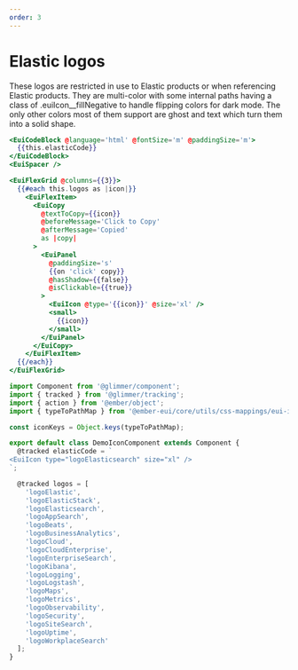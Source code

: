 ```yaml
---
order: 3
---
```


# Elastic logos

<EuiText>
  <p>These logos are restricted in use to Elastic products or when referencing Elastic products. They are multi-color with some internal paths having a class of <EuiCode @language="text">.euiIcon__fillNegative</EuiCode> to handle flipping colors for dark mode. The only other colors most of them support are ghost and text which turn them into a solid shape.</p>
</EuiText>

```hbs template
<EuiCodeBlock @language='html' @fontSize='m' @paddingSize='m'>
  {{this.elasticCode}}
</EuiCodeBlock>
<EuiSpacer />

<EuiFlexGrid @columns={{3}}>
  {{#each this.logos as |icon|}}
    <EuiFlexItem>
      <EuiCopy
        @textToCopy={{icon}}
        @beforeMessage='Click to Copy'
        @afterMessage='Copied'
        as |copy|
      >
        <EuiPanel
          @paddingSize='s'
          {{on 'click' copy}}
          @hasShadow={{false}}
          @isClickable={{true}}
        >
          <EuiIcon @type='{{icon}}' @size='xl' />
          <small>
            {{icon}}
          </small>
        </EuiPanel>
      </EuiCopy>
    </EuiFlexItem>
  {{/each}}
</EuiFlexGrid>
```

```js component
import Component from '@glimmer/component';
import { tracked } from '@glimmer/tracking';
import { action } from '@ember/object';
import { typeToPathMap } from '@ember-eui/core/utils/css-mappings/eui-icon';

const iconKeys = Object.keys(typeToPathMap);

export default class DemoIconComponent extends Component {
  @tracked elasticCode = `
<EuiIcon type="logoElasticsearch" size="xl" />
`;

  @tracked logos = [
    'logoElastic',
    'logoElasticStack',
    'logoElasticsearch',
    'logoAppSearch',
    'logoBeats',
    'logoBusinessAnalytics',
    'logoCloud',
    'logoCloudEnterprise',
    'logoEnterpriseSearch',
    'logoKibana',
    'logoLogging',
    'logoLogstash',
    'logoMaps',
    'logoMetrics',
    'logoObservability',
    'logoSecurity',
    'logoSiteSearch',
    'logoUptime',
    'logoWorkplaceSearch'
  ];
}
```
